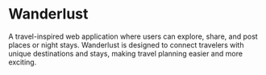 # Wanderlust
A travel-inspired web application where users can explore, share, and post places or night stays. Wanderlust is designed to connect travelers with unique destinations and stays, making travel planning easier and more exciting.
